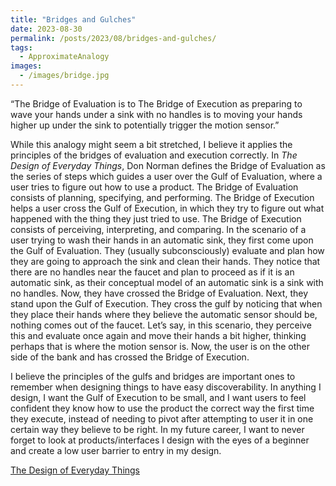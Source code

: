 ```yaml
---
title: "Bridges and Gulches"
date: 2023-08-30
permalink: /posts/2023/08/bridges-and-gulches/
tags:
  - ApproximateAnalogy
images:
  - /images/bridge.jpg
---
```


“The Bridge of Evaluation is to The Bridge of Execution as preparing to wave your hands under a sink with no handles is to moving your hands higher up under the sink to potentially trigger the motion sensor.”

While this analogy might seem a bit stretched, I believe it applies the principles of the bridges of evaluation and execution correctly. In _The Design of Everyday Things_, Don Norman defines the Bridge of Evaluation as the series of steps which guides a user over the Gulf of Evaluation, where a user tries to figure out how to use a product. The Bridge of Evaluation consists of planning, specifying, and performing. The Bridge of Execution helps a user cross the Gulf of Execution, in which they try to figure out what happened with the thing they just tried to use. The Bridge of Execution consists of perceiving, interpreting, and comparing. In the scenario of a user trying to wash their hands in an automatic sink, they first come upon the Gulf of Evaluation. They (usually subconsciously) evaluate and plan how they are going to approach the sink and clean their hands. They notice that there are no handles near the faucet and plan to proceed as if it is an automatic sink, as their conceptual model of an automatic sink is a sink with no handles. Now, they have crossed the Bridge of Evaluation. Next, they stand upon the Gulf of Execution. They cross the gulf by noticing that when they place their hands where they believe the automatic sensor should be, nothing comes out of the faucet. Let’s say, in this scenario, they perceive this and evaluate once again and move their hands a bit higher, thinking perhaps that is where the motion sensor is. Now, the user is on the other side of the bank and has crossed the Bridge of Execution.

I believe the principles of the gulfs and bridges are important ones to remember when designing things to have easy discoverability. In anything I design, I want the Gulf of Execution to be small, and I want users to feel confident they know how to use the product the correct way the first time they execute, instead of needing to pivot after attempting to user it in one certain way they believe to be right. In my future career, I want to never forget to look at products/interfaces I design with the eyes of a beginner and create a low user barrier to entry in my design.

[The Design of Everyday Things](https://www.amazon.com/Design-Everyday-Things-Revised-Expanded/dp/0465050654/ref=asc_df_0465050654/?tag=hyprod-20&linkCode=df0&hvadid=312106851030&hvpos=&hvnetw=g&hvrand=6290723823945543701&hvpone=&hvptwo=&hvqmt=&hvdev=c&hvdvcmdl=&hvlocint=&hvlocphy=9024742&hvtargid=pla-416263148589&psc=1)
